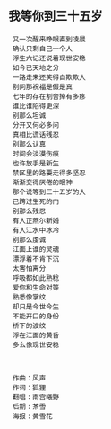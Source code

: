 

## 我等你到三十五岁




	 又一次醒来睁眼直到凌晨
	 确认只剩自己一个人
	 浮生六记还说着现世安稳
	 如今已天地之分
	 一路走来还笑得自欺欺人
	 别问那祝福是假是真
	 七年的存在割舍掉有多疼
	 谁比谁陷得更深
	 别那么坦诚
	 分开又何必多问
	 真相比谎话残忍
	 别那么认真
	 时间会淡漠伤痕
	 也许放手是新生
	 禁区里的路要走得多坚忍
	 渐渐变得厌倦的眼神
	 那个说等到三十五岁的人
	 已跨过生死的门
	 别那么残忍
	 有人正燕尔新婚
	 有人江水中冰冷
	 别那么虔诚
	 江面上谁的灵魂
	 漂浮着不肯下沉
	 太害怕离分
	 呼吸都如此熟稔
	 爱你和生命对等
	 熟悉像掌纹
	 却只是今世今生
	 不能开口的身份
	 桥下的波纹
	 浮在江面的黄昏
	 多么像现世安稳



	 作曲：风声
     作词：狐狸
     翻唱：南宫曦野
     后期：茶雪
     海报：黄雪花


